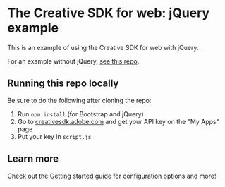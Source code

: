 # The Creative SDK for web: jQuery example

This is an example of using the Creative SDK for web with jQuery.

For an example without jQuery, [see this repo](https://github.com/ashryanbeats/csdk-web-basic).

## Running this repo locally

Be sure to do the following after cloning the repo:

1. Run `npm install` (for Bootstrap and jQuery)
1. Go to [creativesdk.adobe.com](https://creativesdk.adobe.com/) and get your API key on the "My Apps" page
1. Put your key in `script.js`

## Learn more

Check out the [Getting started guide](https://creativesdk.adobe.com/docs/web/#/articles/gettingstarted/index.html) for configuration options and more!